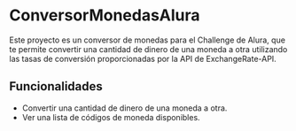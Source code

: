 # ConversorMonedasAlura
Este proyecto es un conversor de monedas para el Challenge de Alura, que te permite convertir una cantidad de dinero de una moneda a otra utilizando las tasas de conversión proporcionadas por la API de ExchangeRate-API.

## Funcionalidades

- Convertir una cantidad de dinero de una moneda a otra.
- Ver una lista de códigos de moneda disponibles.
